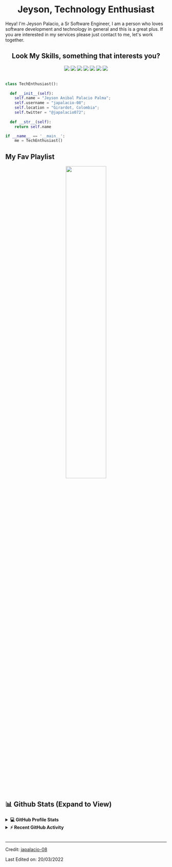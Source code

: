 <h1 align="center">
  <b>Jeyson, Technology Enthusiast</b>
</h1>

Heya! I'm Jeyson Palacio, a Sr Software Engineer, I am a person who loves software development and technology in general and this is a great plus.
If you are interested in my services please just contact to me, let's work together.
<br>

<h2 align="center">
  Look My Skills, something that interests you?
</h2>

<p>
<div align="center">
  <img src="https://img.shields.io/badge/-Python-yellow?style=for-the-badge&logo=python&logoColor=blue&labelColor=282828">
   <img src="https://img.shields.io/badge/-Ruby-critical?style=for-the-badge&logo=ruby&logoColor=critical&labelColor=282828">
   <img src="https://img.shields.io/badge/-HTML-c58545?style=for-the-badge&logo=html5&logoColor=c58545&labelColor=282828">
   <img src="https://img.shields.io/badge/-CSS-9cf?style=for-the-badge&logo=css3&logoColor=9cf&labelColor=282828">
   <img src="https://img.shields.io/badge/-React-blue?style=for-the-badge&logo=react&logoColor=blue&labelColor=282828">
   <img src="https://img.shields.io/badge/-postgres-blue?style=for-the-badge&logo=postgresql&logoColor=white&labelColor=282828">
  <img src="https://img.shields.io/badge/-mysql-yellow?style=for-the-badge&logo=mysql&logoColor=yellow&labelColor=282828">
</div>
<br/>

</p>

```python
class TechEnthusiast():
    
  def __init__(self):
    self.name = "Jeyson Anibal Palacio Palma";
    self.username = "japalacio-08";
    self.location = "Girardot, Colombia";
    self.twitter = "@japalacio072";
  
  def __str__(self):
    return self.name

if __name__ == '__main__':
    me = TechEnthusiast()
```

## My Fav Playlist

<div align="center">
  <a href="https://open.spotify.com/user/japalacio0108">
    <img src="https://readme-spotify-tingz.vercel.app/api/now-playing" width="50%">
  </a>
</div>


## 📊 Github Stats (Expand to View) 


<details> 
  <summary><b>💻 GitHub Profile Stats</b></summary>
  <br/>
  <p align="center">
    <a href="https://github.com/japalacio-08/github-readme-stats"><img alt="Jeyson's Github Stats" src="https://github-readme-stats.vercel.app/api?username=japalacio-08&show_icons=true&count_private=true&theme=gruvbox" height="192px"/></a>
<br/>
  &nbsp;
	  <img src="https://github-readme-stats.vercel.app/api/top-langs?username=japalacio-08&show_icons=true&locale=en&layout=compact&theme=gruvbox" alt="japalacio-08" height="192px"/>
  <br/>
  <b>Note:</b> Top languages is only a metric of the languages my public code consists of and doesn't reflect experience or skill level.
  </p>
</details>


<details>
  <summary><b>⚡ Recent GitHub Activity</b></summary>
  <br/>
   <a href="https://github.com/japalacio-08"><img alt="Jeyson's Activity Graph" src="https://activity-graph.herokuapp.com/graph?username=japalacio-08&custom_title=Candida%20Noronha's%20Contribution%20Graph&theme=gruvbox" /></a>
  <br/>

</details>

<br/>

------

Credit: [japalacio-08](https://github.com/japalacio-08)

Last Edited on: 20/03/2022
